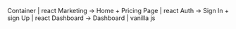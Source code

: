 Container | react
Marketing -> Home + Pricing Page | react
Auth -> Sign In + sign Up | react
Dashboard -> Dashboard | vanilla js
